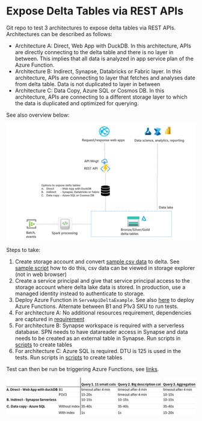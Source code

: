 # Expose Delta Tables via REST APIs

Git repo to test 3 architectures to expose delta tables via REST APIs. Architectures can be described as follows:

- Architecture A: Direct, Web App with DuckDB. In this architecture, APIs are directly connecting to the delta table and there is no layer in between. This implies that all data is analyzed in app service plan of the Azure Function. 
- Architecture B: Indirect, Synapse, Databricks or Fabric layer. In this architecture, APIs are connecting to layer that fetches and analyses date from delta table. Data is not duplicated to layer in between
- Architecture C: Data Copy, Azure SQL or Cosmos DB. In this architecture, APIs are connecting to a different storage layer to which the data is duplicated and optimized for querying.

See also overview below:

![Architecture](Images/architecture.png)

Steps to take:

1. Create storage account and convert [sample csv data](https://azuresynapsestorage.blob.core.windows.net/sampledata/WideWorldImportersDW/csv/full/WideWorldImportersDW/csv/full/fact_sale_1y_full/) to delta. See [sample script](Solution_scripts/csv_to_delta.py) how to do this, csv data can be viewed in storage explorer (not in web browser)
2. Create a service principal and give that service principal access to the storage account where delta lake data is stored. In production, use a managed identity instead to authenticate to storage.
3. Deploy Azure Function in ```ServeApiDeltaExample```. See also [here](https://learn.microsoft.com/en-us/azure/azure-functions/create-first-function-vs-code-python) to deploy Azure Functions. Alternate between B1 and P1v3 SKU to run tests.
4. For architecture A: No additional resources requirement, dependencies are captured in [requirement](requirements.txt)
5. For architecture B: Synapse workspace is required with a serverless database. SPN needs to have datareader access in Synapse and data needs to be created as an external table in Synapse. Run scripts in [scripts](Solution_scripts/Solution_B_sqlscript.sql) to create tables
6. For architecture C: Azure SQL is required. DTU is 125 is used in the tests. Run scripts in [scripts](Solution_scripts/Solution_C_sqlscript) to create tables

Test can then be run be triggering Azure Functions, see [links](Solution_scripts/links.txt).

![Architecture](Images/test_results.png)